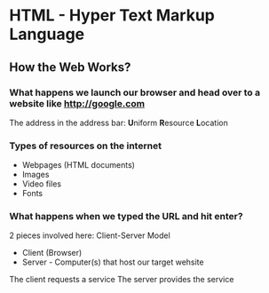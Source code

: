 # HTML - Hyper Text Markup Language

## How the Web Works?
### What happens we launch our browser and head over to a website like http://google.com
The address in the address bar: <strong>U</strong>niform <strong>R</strong>esource <strong>L</strong>ocation

### Types of resources on the internet
- Webpages (HTML documents)
- Images
- Video files
- Fonts

### What happens when we typed the URL and hit enter? 
2 pieces involved here: Client-Server Model
- Client (Browser) 
- Server - Computer(s) that host our target wehsite

The client requests a service
The server provides the service
